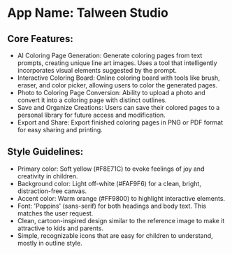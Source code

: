 # **App Name**: Talween Studio

## Core Features:

- AI Coloring Page Generation: Generate coloring pages from text prompts, creating unique line art images. Uses a tool that intelligently incorporates visual elements suggested by the prompt.
- Interactive Coloring Board: Online coloring board with tools like brush, eraser, and color picker, allowing users to color the generated pages.
- Photo to Coloring Page Conversion: Ability to upload a photo and convert it into a coloring page with distinct outlines.
- Save and Organize Creations: Users can save their colored pages to a personal library for future access and modification.
- Export and Share: Export finished coloring pages in PNG or PDF format for easy sharing and printing.

## Style Guidelines:

- Primary color: Soft yellow (#F8E71C) to evoke feelings of joy and creativity in children.
- Background color: Light off-white (#FAF9F6) for a clean, bright, distraction-free canvas.
- Accent color: Warm orange (#FF9800) to highlight interactive elements.
- Font: 'Poppins' (sans-serif) for both headings and body text. This matches the user request.
- Clean, cartoon-inspired design similar to the reference image to make it attractive to kids and parents.
- Simple, recognizable icons that are easy for children to understand, mostly in outline style.